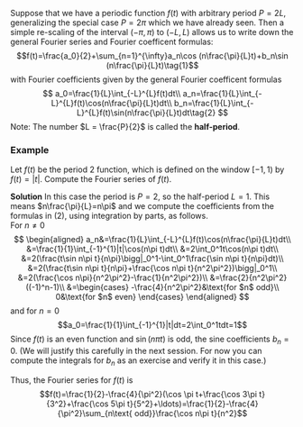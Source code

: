 Suppose that we have a periodic function $f(t)$ with arbitrary period $P = 2L$, generalizing the special case $P = 2\pi$ which we have already seen. Then a simple re-scaling of the interval $(-\pi, \pi)$ to $(-L, L)$ allows us to write down the general Fourier series and Fourier coefficent formulas:
$$f(t)=\frac{a_0}{2}+\sum_{n=1}^{\infty}a_n\cos (n\frac{\pi}{L}t)+b_n\sin (n\frac{\pi}{L}t)\tag{1}$$
with Fourier coefficients given by the general Fourier coefficent formulas 
$$
a_0=\frac{1}{L}\int_{-L}^{L}f(t)dt\\
a_n=\frac{1}{L}\int_{-L}^{L}f(t)\cos(n\frac{\pi}{L}t)dt\\
b_n=\frac{1}{L}\int_{-L}^{L}f(t)\sin(n\frac{\pi}{L}t)dt\tag{2}
$$
Note: The number $L = \frac{P}{2}$ is called the **half-period**.

### Example
Let $f(t)$ be the period 2 function, which is defined on the window $[-1, 1)$ by $f(t) = |t|$. Compute the Fourier series of $f(t)$.

**Solution** In this case the period is $P = 2$, so the half-period $L = 1$. This means $n\frac{\pi}{L}=n\pi$ and we compute the coefficients from the formulas in $(2)$,
using integration by parts, as follows.  
For $n\neq0$
$$
\begin{aligned}
a_n&=\frac{1}{L}\int_{-L}^{L}f(t)\cos(n\frac{\pi}{L}t)dt\\
&=\frac{1}{1}\int_{-1}^{1}|t|\cos(n\pi t)dt\\
&=2\int_0^1t\cos(n\pi t)dt\\
&=2(\frac{t\sin n\pi t}{n\pi}\bigg|_0^1-\int_0^1\frac{\sin n\pi t}{n\pi}dt)\\
&=2(\frac{t\sin n\pi t}{n\pi}+\frac{\cos n\pi t}{n^2\pi^2})\bigg|_0^1\\
&=2(\frac{\cos n\pi}{n^2\pi^2}-\frac{1}{n^2\pi^2})\\
&=\frac{2}{n^2\pi^2}((-1)^n-1)\\
&=\begin{cases}
-\frac{4}{n^2\pi^2}&\text{for $n$ odd}\\
0&\text{for $n$ even}
\end{cases}
\end{aligned}
$$
and for $n=0$
$$a_0=\frac{1}{1}\int_{-1}^{1}|t|dt=2\int_0^1tdt=1$$
Since $f(t)$ is an even function and $\sin(n\pi t)$ is odd, the sine coefficients $b_n = 0$. (We will justify this carefully in the next session. For now you can compute the integrals for $b_n$ as an exercise and verify it in this case.)

Thus, the Fourier series for $f(t)$ is
$$f(t)=\frac{1}{2}-\frac{4}{\pi^2}(\cos \pi t+\frac{\cos 3\pi t}{3^2}+\frac{\cos 5\pi t}{5^2}+\ldots)=\frac{1}{2}-\frac{4}{\pi^2}\sum_{n\text{ odd}}\frac{\cos n\pi t}{n^2}$$
